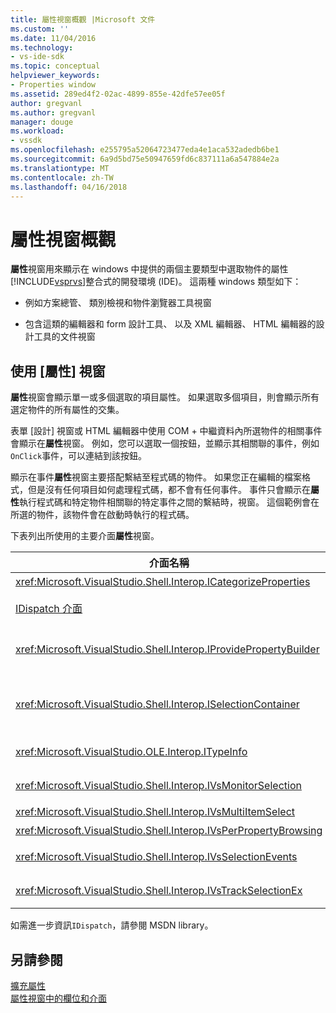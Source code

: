 ```yaml
---
title: 屬性視窗概觀 |Microsoft 文件
ms.custom: ''
ms.date: 11/04/2016
ms.technology:
- vs-ide-sdk
ms.topic: conceptual
helpviewer_keywords:
- Properties window
ms.assetid: 289ed4f2-02ac-4899-855e-42dfe57ee05f
author: gregvanl
ms.author: gregvanl
manager: douge
ms.workload:
- vssdk
ms.openlocfilehash: e255795a52064723477eda4e1aca532adedb6be1
ms.sourcegitcommit: 6a9d5bd75e50947659fd6c837111a6a547884e2a
ms.translationtype: MT
ms.contentlocale: zh-TW
ms.lasthandoff: 04/16/2018
---
```

# <a name="properties-window-overview"></a>屬性視窗概觀
**屬性**視窗用來顯示在 windows 中提供的兩個主要類型中選取物件的屬性[!INCLUDE[vsprvs](../../code-quality/includes/vsprvs_md.md)]整合式的開發環境 (IDE)。 這兩種 windows 類型如下：  
  
-   例如方案總管、 類別檢視和物件瀏覽器工具視窗  
  
-   包含這類的編輯器和 form 設計工具、 以及 XML 編輯器、 HTML 編輯器的設計工具的文件視窗  
  
## <a name="using-the-properties-window"></a>使用 [屬性] 視窗  
 **屬性**視窗會顯示單一或多個選取的項目屬性。 如果選取多個項目，則會顯示所有選定物件的所有屬性的交集。  
  
 表單 [設計] 視窗或 HTML 編輯器中使用 COM + 中繼資料內所選物件的相關事件會顯示在**屬性**視窗。 例如，您可以選取一個按鈕，並顯示其相關聯的事件，例如`OnClick`事件，可以連結到該按鈕。  
  
 顯示在事件**屬性**視窗主要搭配繫結至程式碼的物件。 如果您正在編輯的檔案格式，但是沒有任何項目如何處理程式碼，都不會有任何事件。 事件只會顯示在**屬性**執行程式碼和特定物件相關聯的特定事件之間的繫結時，視窗。 這個範例會在所選的物件，該物件會在啟動時執行的程式碼。  
  
 下表列出所使用的主要介面**屬性**視窗。  
  
|介面名稱|描述|  
|--------------------|-----------------|  
|<xref:Microsoft.VisualStudio.Shell.Interop.ICategorizeProperties>|提供的類別清單**屬性**視窗，並將每一個屬性對應至類別目錄。|  
|[IDispatch 介面](https://msdn.microsoft.com/library/windows/desktop/ms221608.aspx)|公開物件的方法與屬性，以程式設計的工具和其他支援自動化的應用程式。|  
|<xref:Microsoft.VisualStudio.Shell.Interop.IProvidePropertyBuilder>|提供省略符號 （...） 按鈕，稱為*建造商*，開啟強制回應對話方塊視窗物件本身所實作。 使用者在文字欄位中不容易輸入值時使用。 例如，可能會用來開啟 色彩選擇器，為您決定的 RGB 值。|  
|<xref:Microsoft.VisualStudio.Shell.Interop.ISelectionContainer>|提供用來更新中所顯示資訊的物件的存取權**屬性**視窗。 <xref:Microsoft.VisualStudio.Shell.Interop.ISelectionContainer> 是由 Vspackage 實作每個視窗，其中包含要顯示的相關屬性與可選取物件。|  
|<xref:Microsoft.VisualStudio.OLE.Interop.ITypeInfo>|提供介面和結構的欄位類型的物件，例如使用方法的相關的資訊。|  
|<xref:Microsoft.VisualStudio.Shell.Interop.IVsMonitorSelection>|可讓 Vspackage 接收通知的選取範圍的事件，並擷取目前的專案階層架構、 項目、 項目值和命令 UI 內容的相關資訊。|  
|<xref:Microsoft.VisualStudio.Shell.Interop.IVsMultiItemSelect>|提供存取多重選取的環境。|  
|<xref:Microsoft.VisualStudio.Shell.Interop.IVsPerPropertyBrowsing>|用來提供當地語系化的名稱顯示在某些屬性上**屬性**視窗。|  
|<xref:Microsoft.VisualStudio.Shell.Interop.IVsSelectionEvents>|通知目前的選取項目，項目值或命令 UI 內容之變更的已註冊的 Vspackage。|  
|<xref:Microsoft.VisualStudio.Shell.Interop.IVsTrackSelectionEx>|通知目前選取範圍變更的環境，並提供新的選取項目與相關的階層和項目資訊的存取權。|  
  
 如需進一步資訊`IDispatch`，請參閱 MSDN library。  
  
## <a name="see-also"></a>另請參閱  
 [擴充屬性](../../extensibility/internals/extending-properties.md)   
 [屬性視窗中的欄位和介面](../../extensibility/internals/properties-window-fields-and-interfaces.md)